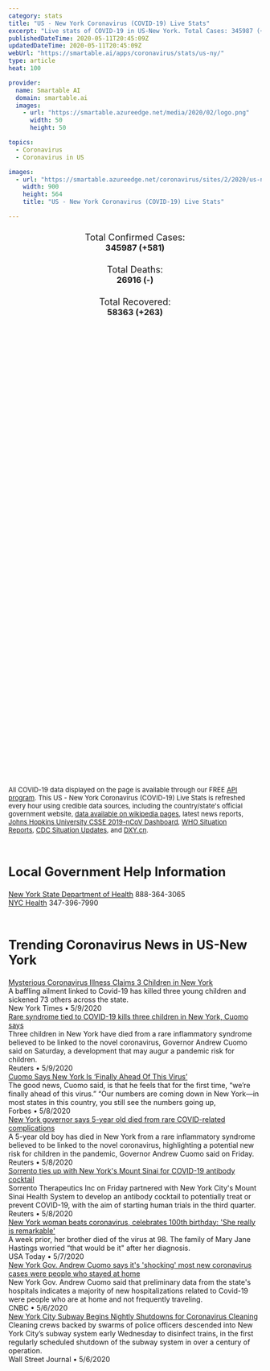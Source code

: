 ```yaml
---
category: stats
title: "US - New York Coronavirus (COVID-19) Live Stats"
excerpt: "Live stats of COVID-19 in US-New York. Total Cases: 345987 (+581), Deaths: 26916 (-), Recoveries: 58363(+263)."
publishedDateTime: 2020-05-11T20:45:09Z
updatedDateTime: 2020-05-11T20:45:09Z
webUrl: "https://smartable.ai/apps/coronavirus/stats/us-ny/"
type: article
heat: 100

provider:
  name: Smartable AI
  domain: smartable.ai
  images:
    - url: "https://smartable.azureedge.net/media/2020/02/logo.png"
      width: 50
      height: 50

topics:
  - Coronavirus
  - Coronavirus in US

images:
  - url: "https://smartable.azureedge.net/coronavirus/sites/2/2020/us-ny.jpg"
    width: 900
    height: 564
    title: "US - New York Coronavirus (COVID-19) Live Stats"

---
```

<div class="total-stats" style="text-align: center;">
    <h3>
	    <div style="font-size: 18px; font-weight: 400;">Total Confirmed Cases:</div>
	    345987 (<span class='red'>+581</span>)
    </h3>
    <h3>
	    <div style="font-size: 18px; font-weight: 400;">Total Deaths:</div>
	    26916 (-)
    </h3>
    <h3>
	    <div style="font-size: 18px; font-weight: 400;">Total Recovered:</div>
	    58363 (<span class='green'>+263</span>)
    </h3>
</div>

<script type="text/javascript" src="https://www.gstatic.com/charts/loader.js"></script>

<div id="time_series_chart" style="width: 100%; height: 400px;"></div>
<script type="text/javascript">
  google.charts.load('current', {'packages':['corechart']});
  google.charts.setOnLoadCallback(drawChart);
  function drawChart() {
    var data = google.visualization.arrayToDataTable([
      ['Date', 'Total Cases', 'Total Deaths', 'Total Recovered'],
      ['1/22/2020', 0, 0, 0],['1/23/2020', 0, 0, 0],['1/24/2020', 0, 0, 0],['1/25/2020', 0, 0, 0],['1/26/2020', 0, 0, 0],['1/27/2020', 0, 0, 0],['1/28/2020', 0, 0, 0],['1/29/2020', 0, 0, 0],['1/30/2020', 0, 0, 0],['1/31/2020', 0, 0, 0],['2/1/2020', 0, 0, 0],['2/2/2020', 0, 0, 0],['2/3/2020', 0, 0, 0],['2/4/2020', 0, 0, 0],['2/5/2020', 0, 0, 0],['2/6/2020', 0, 0, 0],['2/7/2020', 0, 0, 0],['2/8/2020', 0, 0, 0],['2/9/2020', 0, 0, 0],['2/10/2020', 0, 0, 0],['2/11/2020', 0, 0, 0],['2/12/2020', 0, 0, 0],['2/13/2020', 0, 0, 0],['2/14/2020', 0, 0, 0],['2/15/2020', 0, 0, 0],['2/16/2020', 0, 0, 0],['2/17/2020', 0, 0, 0],['2/18/2020', 0, 0, 0],['2/19/2020', 0, 0, 0],['2/20/2020', 0, 0, 0],['2/21/2020', 0, 0, 0],['2/22/2020', 0, 0, 0],['2/23/2020', 0, 0, 0],['2/24/2020', 0, 0, 0],['2/25/2020', 0, 0, 0],['2/26/2020', 0, 0, 0],['2/27/2020', 0, 0, 0],['2/28/2020', 0, 0, 0],['2/29/2020', 0, 0, 0],['3/1/2020', 0, 0, 0],['3/2/2020', 1, 0, 0],['3/3/2020', 2, 0, 0],['3/4/2020', 11, 0, 0],['3/5/2020', 23, 0, 0],['3/6/2020', 31, 0, 0],['3/7/2020', 76, 0, 0],['3/8/2020', 106, 0, 0],['3/9/2020', 142, 0, 0],['3/10/2020', 150, 0, 0],['3/11/2020', 218, 0, 0],['3/12/2020', 326, 0, 0],['3/13/2020', 439, 0, 0],['3/14/2020', 613, 2, 0],['3/15/2020', 746, 6, 0],['3/16/2020', 974, 10, 0],['3/17/2020', 1708, 16, 0],['3/18/2020', 3086, 17, 1],['3/19/2020', 5712, 38, 1],['3/20/2020', 8515, 56, 1],['3/21/2020', 12322, 76, 1],['3/22/2020', 16916, 153, 1],['3/23/2020', 23230, 183, 1],['3/24/2020', 26376, 271, 1],['3/25/2020', 33033, 366, 1],['3/26/2020', 39140, 461, 1],['3/27/2020', 46094, 605, 1],['3/28/2020', 53520, 834, 1],['3/29/2020', 59746, 966, 1],['3/30/2020', 67384, 1342, 1],['3/31/2020', 76049, 1714, 1],['4/1/2020', 84046, 2220, 6409],['4/2/2020', 92743, 2468, 6440],['4/3/2020', 103060, 2935, 6555],['4/4/2020', 114174, 3565, 11163],['4/5/2020', 123160, 4159, 12924],['4/6/2020', 131830, 4758, 14183],['4/7/2020', 140386, 5489, 15592],['4/8/2020', 151079, 6269, 15927],['4/9/2020', 161807, 7067, 16234],['4/10/2020', 174489, 7887, 16517],['4/11/2020', 181825, 8650, 16957],['4/12/2020', 190288, 9385, 25582],['4/13/2020', 196146, 10058, 26068],['4/14/2020', 203377, 10842, 26611],['4/15/2020', 214698, 11620, 27188],['4/16/2020', 223691, 12248, 27712],['4/17/2020', 235395, 17131, 27850],['4/18/2020', 242570, 17627, 28431],['4/19/2020', 248417, 18298, 28822],['4/20/2020', 253311, 18822, 29311],['4/21/2020', 258589, 19470, 29506],['4/22/2020', 263744, 20248, 29511],['4/23/2020', 271162, 20982, 30817],['4/24/2020', 277165, 21454, 30817],['4/25/2020', 288313, 22109, 31218],['4/26/2020', 293991, 22371, 31218],['4/27/2020', 298004, 22764, 45557],['4/28/2020', 301450, 23144, 46963],['4/29/2020', 306158, 23577, 48173],['4/30/2020', 310839, 23780, 49405],['5/1/2020', 315015, 24072, 49986],['5/2/2020', 319213, 24368, 50567],['5/3/2020', 323883, 24824, 52791],['5/4/2020', 327374, 25105, 53345],['5/5/2020', 330139, 25241, 53731],['5/6/2020', 333491, 25956, 54597],['5/7/2020', 337421, 26365, 55547],['5/8/2020', 340705, 26585, 56412],['5/9/2020', 343409, 26848, 56566],['5/10/2020', 345406, 26916, 58100],['5/11/2020', 345987, 26916, 58363],
    ]);
    var options = {
      curveType: 'none',
      chartArea: {'width': '80%', 'height': '80%'},
      legend: { position: 'top' },
      lineWidth: 5,
      colors: ['#f60109', '#444444', '#81B71F']
    };
    var chart = new google.visualization.LineChart(document.getElementById('time_series_chart'));
    chart.draw(data, options);
  }
</script>

<div id="geo_chart" style="width: 100%; height: 500px;"></div>
<script type="text/javascript">
  google.charts.load('current', {
    'packages':['geochart'],
    'mapsApiKey': 'AIzaSyDk1HhVhLaveyKrUhhHZ5YwzIpEcbdal6U'
  });
  google.charts.setOnLoadCallback(drawRegionsMap);
  function drawRegionsMap() {
    var data = google.visualization.arrayToDataTable([
      ['LATITUDE', 'LONGITUDE', 'DESCRIPTION', 'Total Cases', 'Total Deaths'],
      [42.65258, -73.756233, "Albany", 1432, 74],[42.3193, -77.7386, "Allegany", 36, 2],[42.1716, -75.8586, "Broome", 373, 27],[42.0368, -78.3373, "Cattaraugus", 60, 2],[42.7511, -76.6994, "Cayuga", 58, 2],[42.0747, -79.485, "Chautauqua", 41, 4],[42.0127, -76.7298, "Chemung", 131, 3],[42.624, -75.3353, "Chenango", 109, 3],[44.6951, -73.4563, "Clinton", 76, 4],[42.4134, -73.6778, "Columbia", 312, 25],[42.6004, -76.1784, "Cortland", 32, 1],[42.4459, -74.9088, "Delaware", 65, 4],[41.6191, -73.7944, "Dutchess", 3359, 103],[43.0085, -78.6308, "Erie", 4453, 359],[43.8345, -73.7647, "Essex", 40, 0],[44.2326, -74.4621, "Franklin", 17, 0],[43.1028, -74.2661, "Fulton", 107, 9],[42.978, -77.9899, "Genesee", 172, 3],[42.1773, -74.0229, "Greene", 206, 10],[43.5944, -74.3822, "Hamilton", 5, 1],[43.1859, -75.0151, "Herkimer", 79, 3],[43.7351, -76.1344, "Jefferson", 68, 0],[42.5838, -77.7915, "Livingston", 102, 6],[42.7401, -75.5436, "Madison", 251, 7],[41.3046, 74.1827, "Monroe", 1822, 147],[42.942, -74.1907, "Montgomery", 67, 4],[40.6546, -73.5594, "Nassau", 38217, 1963],[40.7128, -74.006, "New York", 184417, 19818],[43.1451, -78.8777, "Niagara", 643, 46],[43.0479, -75.2811, "Oneida", 660, 25],[43.0409, -76.1438, "Onondaga", 1265, 69],[42.8095, -77.2582, "Ontario", 106, 9],[41.3782, -74.6909, "Orange", 9558, 367],[43.3213, -78.3891, "Orleans", 126, 20],[43.3194, -76.5778, "Oswego", 75, 3],[42.7978, -74.7506, "Otsego", 67, 4],[41.4228, -73.6069, "Putnam", 1089, 56],[42.5332, -73.7493, "Rensselaer", 409, 23],[41.1489, -73.983, "Rockland", 12451, 562],[43.0324, -73.936, "Saratoga", 402, 13],[42.8614, -73.9206, "Schenectady", 571, 28],[42.7068, -74.3473, "Schoharie", 46, 1],[42.335, -76.7881, "Schuyler", 8, 0],[44.7481, -74.997, "St. Lawrence", 187, 2],[42.1634, -77.0925, "Steuben", 227, 39],[40.9849, -72.6151, "Suffolk", 36702, 1617],[41.7962, -74.7429, "Sullivan", 1093, 25],[42.2149, -76.496, "Tioga", 105, 14],[42.4113, -76.4883, "Tompkins", 132, 0],[41.8586, -74.3118, "Ulster", 1450, 54],[43.5614, -73.6588, "Warren", 207, 21],[43.4082, -73.2617, "Washington", 206, 12],[43.2371, -77.0628, "Wayne", 80, 2],[41.122, -73.7949, "Westchester", 31294, 1305],[42.6312, -78.0525, "Wyoming", 77, 5],[43.8947, -75.3914, "Lewis", 11, 5],[42.6135, -76.8225, "Seneca", 49, 2],[42.6123, -77.0916, "Yates", 21, 3],
    ]);
    var options = {
      backgroundColor: {fill:'transparent',stroke:'#FFF' ,strokeWidth:0 }, 
      displayMode: 'markers',
      region: 'US-NY', 
      resolution: 'metros',
      colorAxis: {colors: ['#F27D81', '#f60109']},
      sizeAxis: {minSize:3,  maxSize:12},
    };
    var chart = new google.visualization.GeoChart(document.getElementById('geo_chart'));
    chart.draw(data, options);
  };
</script>

<div id="geo_table"></div>
<script type="text/javascript">
  google.charts.load('current', {'packages':['table']});
  google.charts.setOnLoadCallback(drawTable);
  function drawTable() {
    var data = new google.visualization.DataTable();
    data.addColumn('string', 'Location');
    data.addColumn('number', 'Total Cases');
    data.addColumn('number', 'New Cases');
    data.addColumn('number', 'Active Cases');
    data.addColumn('number', 'Total Deaths');
    data.addColumn('number', 'New Deaths');
    data.addColumn('number', 'Total Recovered');
    data.addRows([
      [{v:"Albany", f:"Albany"}, 1432, 0, 1358, 74, 0, 0],[{v:"Allegany", f:"Allegany"}, 36, 0, 7, 2, 0, 27],[{v:"Broome", f:"Broome"}, 373, 0, 260, 27, 0, 86],[{v:"Cattaraugus", f:"Cattaraugus"}, 60, 0, 58, 2, 0, 0],[{v:"Cayuga", f:"Cayuga"}, 58, 0, 14, 2, 0, 42],[{v:"Chautauqua", f:"Chautauqua"}, 41, 0, 13, 4, 0, 24],[{v:"Chemung", f:"Chemung"}, 131, 0, 118, 3, 0, 10],[{v:"Chenango", f:"Chenango"}, 109, 0, 106, 3, 0, 0],[{v:"Clinton", f:"Clinton"}, 76, 0, 28, 4, 0, 44],[{v:"Columbia", f:"Columbia"}, 312, 0, 221, 25, 0, 66],[{v:"Cortland", f:"Cortland"}, 32, 0, 3, 1, 0, 28],[{v:"Delaware", f:"Delaware"}, 65, 0, 29, 4, 0, 32],[{v:"Dutchess", f:"Dutchess"}, 3359, 0, 2883, 103, 0, 373],[{v:"Erie", f:"Erie"}, 4453, 0, 3615, 359, 0, 479],[{v:"Essex", f:"Essex"}, 40, 1, 32, 0, 0, 8],[{v:"Franklin", f:"Franklin"}, 17, 0, 13, 0, 0, 4],[{v:"Fulton", f:"Fulton"}, 107, 0, 98, 9, 0, 0],[{v:"Genesee", f:"Genesee"}, 172, 0, 105, 3, 0, 64],[{v:"Greene", f:"Greene"}, 206, 0, 136, 10, 0, 60],[{v:"Hamilton", f:"Hamilton"}, 5, 0, 4, 1, 0, 0],[{v:"Herkimer", f:"Herkimer"}, 79, 0, 76, 3, 0, 0],[{v:"Jefferson", f:"Jefferson"}, 68, 0, 59, 0, 0, 9],[{v:"Livingston", f:"Livingston"}, 102, 0, 67, 6, 0, 29],[{v:"Madison", f:"Madison"}, 251, 0, 138, 7, 0, 106],[{v:"Monroe", f:"Monroe"}, 1822, 1, 1150, 147, 0, 525],[{v:"Montgomery", f:"Montgomery"}, 67, 0, 38, 4, 0, 25],[{v:"Nassau", f:"Nassau"}, 38217, 0, 34101, 1963, 0, 2153],[{v:"New York", f:"New York"}, 184417, 0, 164599, 19818, 0, 0],[{v:"Niagara", f:"Niagara"}, 643, 0, 443, 46, 0, 154],[{v:"Oneida", f:"Oneida"}, 660, 0, 522, 25, 0, 113],[{v:"Onondaga", f:"Onondaga"}, 1265, 0, 774, 69, 0, 422],[{v:"Ontario", f:"Ontario"}, 106, 0, 50, 9, 0, 47],[{v:"Orange", f:"Orange"}, 9558, 15, 9191, 367, 0, 0],[{v:"Orleans", f:"Orleans"}, 126, 0, 84, 20, 0, 22],[{v:"Oswego", f:"Oswego"}, 75, 0, 26, 3, 0, 46],[{v:"Otsego", f:"Otsego"}, 67, 0, 32, 4, 0, 31],[{v:"Putnam", f:"Putnam"}, 1089, 0, 1033, 56, 0, 0],[{v:"Rensselaer", f:"Rensselaer"}, 409, 0, 281, 23, 0, 105],[{v:"Rockland", f:"Rockland"}, 12451, 0, 11889, 562, 0, 0],[{v:"Saratoga", f:"Saratoga"}, 402, 0, 268, 13, 0, 121],[{v:"Schenectady", f:"Schenectady"}, 571, 0, 345, 28, 0, 198],[{v:"Schoharie", f:"Schoharie"}, 46, 0, 45, 1, 0, 0],[{v:"Schuyler", f:"Schuyler"}, 8, 0, 2, 0, 0, 6],[{v:"St. Lawrence", f:"St. Lawrence"}, 187, 0, 185, 2, 0, 0],[{v:"Steuben", f:"Steuben"}, 227, 0, 84, 39, 0, 104],[{v:"Suffolk", f:"Suffolk"}, 36702, 0, 32973, 1617, 0, 2112],[{v:"Sullivan", f:"Sullivan"}, 1093, 0, 722, 25, 0, 346],[{v:"Tioga", f:"Tioga"}, 105, 0, 71, 14, 0, 20],[{v:"Tompkins", f:"Tompkins"}, 132, 0, 38, 0, 0, 94],[{v:"Ulster", f:"Ulster"}, 1450, 0, 1235, 54, 0, 161],[{v:"Warren", f:"Warren"}, 207, 0, 186, 21, 0, 0],[{v:"Washington", f:"Washington"}, 206, 0, 155, 12, 0, 39],[{v:"Wayne", f:"Wayne"}, 80, 0, 43, 2, 0, 35],[{v:"Westchester", f:"Westchester"}, 31294, 0, 20618, 1305, 0, 9371],[{v:"Wyoming", f:"Wyoming"}, 77, 0, 41, 5, 0, 31],[{v:"Lewis", f:"Lewis"}, 11, 0, 1, 5, 0, 5],[{v:"Seneca", f:"Seneca"}, 49, 0, 47, 2, 0, 0],[{v:"Yates", f:"Yates"}, 21, 0, 16, 3, 0, 2],
    ]);
    data.setProperty(0, 0, 'style', 'min-width:100px');
    var table = new google.visualization.Table(document.getElementById('geo_table'));
    table.draw(data, {allowHtml: true, sortColumn: 2, sortAscending: false, width: '660px', height: '100%'});
  }
</script>

<span style="font-size: 13px">All COVID-19 data displayed on the page is available through our FREE <a href="https://developer.smartable.ai">API program</a>. This US - New York Coronavirus (COVID-19) Live Stats is refreshed every hour using credible data sources, including the country/state's official government website, <a href="https://en.wikipedia.org/wiki/2019%E2%80%9320_coronavirus_pandemic" target="_blank">data available on wikipedia pages</a>, latest news reports, <a href="https://systems.jhu.edu/research/public-health/ncov/" target="_blank">Johns Hopkins University CSSE 2019-nCoV Dashboard</a>, <a href="https://www.who.int/emergencies/diseases/novel-coronavirus-2019/situation-reports" target="_blank">WHO Situation Reports</a>, <a href="https://www.cdc.gov/coronavirus/2019-ncov/index.html" target="_blank">CDC Situation Updates</a>, and <a href="https://ncov.dxy.cn/ncovh5/view/pneumonia" target="_blank">DXY.cn</a>.</span>

<h2 id="news" class="center" style="margin-top: 60px; font-size: 25px;">Local Government Help Information</h2>
<div class="info center">
<a href="https://www.health.ny.gov/" target="_blank" rel="noopener noreferrer">New York State Department of Health</a> 888-364-3065<br /><a href="https://www1.nyc.gov/site/doh/health/health-topics/coronavirus.page" target="_blank" rel="noopener noreferrer">NYC Health</a> 347-396-7990
</div>
<h2 id="news" class="center" style="margin-top: 60px; font-size: 25px;">Trending Coronavirus News in US-New York</h2>
<div class="row">
<div class="col-md-6 col-sm-12">
  <div class="content-card">
	<a href="https://www.nytimes.com/2020/05/09/health/mysterious-coronavirus-illness-claims-3-children-in-new-york.html"><div class="card-image" style="background-image: url(https://static01.nyt.com/images/2020/05/09/us/politics/09virus-kids/merlin_171615855_3fcf73e0-bb43-4f50-85ee-4542d445b500-facebookJumbo.jpg)"></div></a>
	<div class="content">
		<div class="card-title"><a href="https://www.nytimes.com/2020/05/09/health/mysterious-coronavirus-illness-claims-3-children-in-new-york.html">Mysterious Coronavirus Illness Claims 3 Children in New York</a></div>
		<div class="card-excerpt">A baffling ailment linked to Covid-19 has killed three young children and sickened 73 others across the state.</div>
		<div class="card-meta">
			<span class="card-provider">New York Times</span> • <span class="card-date">5/9/2020</span>
		</div>
	</div>
  </div>
</div>
<div class="col-md-6 col-sm-12">
  <div class="content-card">
	<a href="https://www.reuters.com/article/us-health-coronavirus-usa-ny-idUSKBN22L0OF"><div class="card-image" style="background-image: url(https://s4.reutersmedia.net/resources/r/?m=02&d=20200509&t=2&i=1518049053&w=&fh=545px&fw=&ll=&pl=&sq=&r=LYNXMPEG480M9)"></div></a>
	<div class="content">
		<div class="card-title"><a href="https://www.reuters.com/article/us-health-coronavirus-usa-ny-idUSKBN22L0OF">Rare syndrome tied to COVID-19 kills three children in New York, Cuomo says</a></div>
		<div class="card-excerpt">Three children in New York have died from a rare inflammatory syndrome believed to be linked to the novel coronavirus, Governor Andrew Cuomo said on Saturday, a development that may augur a pandemic risk for children.</div>
		<div class="card-meta">
			<span class="card-provider">Reuters</span> • <span class="card-date">5/9/2020</span>
		</div>
	</div>
  </div>
</div>
<div class="col-md-6 col-sm-12">
  <div class="content-card">
	<a href="https://www.forbes.com/sites/sergeiklebnikov/2020/05/08/cuomo-says-new-york-is-finally-ahead-of-this-virus/"><div class="card-image" style="background-image: url(https://thumbor.forbes.com/thumbor/fit-in/1200x0/filters%3Aformat%28jpg%29/https%3A%2F%2Fspecials-images.forbesimg.com%2Fimageserve%2F5eb58ade170c940006485cd8%2F0x0.jpg)"></div></a>
	<div class="content">
		<div class="card-title"><a href="https://www.forbes.com/sites/sergeiklebnikov/2020/05/08/cuomo-says-new-york-is-finally-ahead-of-this-virus/">Cuomo Says New York Is ‘Finally Ahead Of This Virus’</a></div>
		<div class="card-excerpt">The good news, Cuomo said, is that he feels that for the first time, “we’re finally ahead of this virus.” “Our numbers are coming down in New York—in most states in this country, you still see the numbers going up,</div>
		<div class="card-meta">
			<span class="card-provider">Forbes</span> • <span class="card-date">5/8/2020</span>
		</div>
	</div>
  </div>
</div>
<div class="col-md-6 col-sm-12">
  <div class="content-card">
	<a href="https://www.reuters.com/article/us-health-coronavirus-usa-new-york-idUSKBN22K2C0"><div class="card-image" style="background-image: url(https://s3.reutersmedia.net/resources/r/?m=02&d=20200508&t=2&i=1517982487&w=&fh=545px&fw=&ll=&pl=&sq=&r=LYNXMPEG471GQ)"></div></a>
	<div class="content">
		<div class="card-title"><a href="https://www.reuters.com/article/us-health-coronavirus-usa-new-york-idUSKBN22K2C0">New York governor says 5-year old died from rare COVID-related complications</a></div>
		<div class="card-excerpt">A 5-year old boy has died in New York from a rare inflammatory syndrome believed to be linked to the novel coronavirus, highlighting a potential new risk for children in the pandemic, Governor Andrew Cuomo said on Friday.</div>
		<div class="card-meta">
			<span class="card-provider">Reuters</span> • <span class="card-date">5/8/2020</span>
		</div>
	</div>
  </div>
</div>
<div class="col-md-6 col-sm-12">
  <div class="content-card">
	<a href="https://www.reuters.com/article/us-health-coronavirus-sorrento-thera-idUSKBN22K1QX"><div class="card-image" style="background-image: url(https://s2.reutersmedia.net/resources/r/?m=02&d=20200508&t=2&i=1517941902&w=&fh=545px&fw=&ll=&pl=&sq=&r=LYNXMPEG4713H)"></div></a>
	<div class="content">
		<div class="card-title"><a href="https://www.reuters.com/article/us-health-coronavirus-sorrento-thera-idUSKBN22K1QX">Sorrento ties up with New York's Mount Sinai for COVID-19 antibody cocktail</a></div>
		<div class="card-excerpt">Sorrento Therapeutics Inc on Friday partnered with New York City's Mount Sinai Health System to develop an antibody cocktail to potentially treat or prevent COVID-19, with the aim of starting human trials in the third quarter.</div>
		<div class="card-meta">
			<span class="card-provider">Reuters</span> • <span class="card-date">5/8/2020</span>
		</div>
	</div>
  </div>
</div>
<div class="col-md-6 col-sm-12">
  <div class="content-card">
	<a href="https://www.usatoday.com/story/news/nation/2020/05/07/new-york-woman-beats-coronavirus-celebrates-100th-birthday/3090164001/"><div class="card-image" style="background-image: url(https://www.gannett-cdn.com/presto/2020/05/07/PROC/818d0811-1f2d-418b-9eda-2ff3a3882058-MaryJaneHastings.jpg?auto=webp&crop=610,344,x0,y133&format=pjpg&width=1200)"></div></a>
	<div class="content">
		<div class="card-title"><a href="https://www.usatoday.com/story/news/nation/2020/05/07/new-york-woman-beats-coronavirus-celebrates-100th-birthday/3090164001/">New York woman beats coronavirus, celebrates 100th birthday: 'She really is remarkable'</a></div>
		<div class="card-excerpt">A week prior, her brother died of the virus at 98. The family of Mary Jane Hastings worried “that would be it" after her diagnosis.</div>
		<div class="card-meta">
			<span class="card-provider">USA Today</span> • <span class="card-date">5/7/2020</span>
		</div>
	</div>
  </div>
</div>
<div class="col-md-6 col-sm-12">
  <div class="content-card">
	<a href="https://www.cnbc.com/video/2020/05/06/new-york-gov-andrew-cuomo-says-its-shocking-most-new-coronavirus-cases-were-people-who-stayed-at-home.html"><div class="card-image" style="background-image: url(https://image.cnbcfm.com/api/v1/image/106515969-1588339507418gettyimages-1211432279.jpeg?v=1588339543)"></div></a>
	<div class="content">
		<div class="card-title"><a href="https://www.cnbc.com/video/2020/05/06/new-york-gov-andrew-cuomo-says-its-shocking-most-new-coronavirus-cases-were-people-who-stayed-at-home.html">New York Gov. Andrew Cuomo says it's 'shocking' most new coronavirus cases were people who stayed at home</a></div>
		<div class="card-excerpt">New York Gov. Andrew Cuomo said that preliminary data from the state's hospitals indicates a majority of new hospitalizations related to Covid-19 were people who are at home and not frequently traveling.</div>
		<div class="card-meta">
			<span class="card-provider">CNBC</span> • <span class="card-date">5/6/2020</span>
		</div>
	</div>
  </div>
</div>
<div class="col-md-6 col-sm-12">
  <div class="content-card">
	<a href="https://www.wsj.com/articles/new-york-city-subway-begins-nightly-shutdowns-for-coronavirus-cleaning-11588767945"><div class="card-image" style="background-image: url(https://images.wsj.net/im-184067/social)"></div></a>
	<div class="content">
		<div class="card-title"><a href="https://www.wsj.com/articles/new-york-city-subway-begins-nightly-shutdowns-for-coronavirus-cleaning-11588767945">New York City Subway Begins Nightly Shutdowns for Coronavirus Cleaning</a></div>
		<div class="card-excerpt">Cleaning crews backed by swarms of police officers descended into New York City’s subway system early Wednesday to disinfect trains, in the first regularly scheduled shutdown of the subway system in over a century of operation.</div>
		<div class="card-meta">
			<span class="card-provider">Wall Street Journal</span> • <span class="card-date">5/6/2020</span>
		</div>
	</div>
  </div>
</div>

</div>

